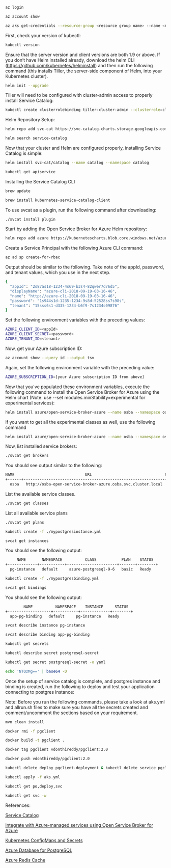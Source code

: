 
```sh
az login
```
```sh
az account show
```
```sh
az aks get-credentials --resource-group <resource group name> --name <AKS cluster name>
```
First, check your version of kubectl:
```sh
kubectl version
```
Ensure that the server version and client versions are both 1.9 or above.
If you don’t have Helm installed already, download the helm CLI (https://github.com/kubernetes/helminstall) and then run the following command (this installs Tiller, the server-side component of Helm, into your Kubernetes cluster).
```sh
helm init --upgrade
```
Tiller will need to be configured with cluster-admin access to properly install Service Catalog:
```sh
kubectl create clusterrolebinding tiller-cluster-admin --clusterrole=cluster-admin --serviceaccount=kube-system:default
```
Helm Repository Setup:
```sh
helm repo add svc-cat https://svc-catalog-charts.storage.googleapis.com
```
```sh
helm search service-catalog
```
Now that your cluster and Helm are configured properly, installing Service Catalog is simple:
```sh
helm install svc-cat/catalog --name catalog --namespace catalog
```
```sh
kubectl get apiservice
```

Installing the Service Catalog CLI
```sh
brew update
```
```sh
brew install kubernetes-service-catalog-client
```

To use svcat as a plugin, run the following command after downloading:
```sh
./svcat install plugin
```

Start by adding the Open Service Broker for Azure Helm repository:
```sh
helm repo add azure https://kubernetescharts.blob.core.windows.net/azure
```

Create a Service Principal with the following Azure CLI command:
```sh
az ad sp create-for-rbac
```

Output should be similar to the following. Take note of the appId, password, and tenant values, which you use in the next step.
```sh
{
  "appId": "2s87as18-1234-4s69-b3s4-82qwer7d76d5",
  "displayName": "azure-cli-2018-09-19-03-16-46",
  "name": "http://azure-cli-2018-09-19-03-16-46",
  "password": "1s944s1d-1235-1234-9s8d-52528ss7s98s",
  "tenant": "15sss6s1-d335-1234-b6f9-7s1234s09876"
}
```

Set the following environment variables with the preceding values:
```sh
AZURE_CLIENT_ID=<appId>
AZURE_CLIENT_SECRET=<password>
AZURE_TENANT_ID=<tenant>
```

Now, get your Azure subscription ID:
```sh
az account show --query id --output tsv
```

Again, set the following environment variable with the preceding value:
```sh
AZURE_SUBSCRIPTION_ID=[your Azure subscription ID from above]
```

Now that you've populated these environment variables, execute the following command to install the Open Service Broker for Azure using the Helm chart (Note: use --set modules.minStability=experimental for experimental services):
```sh
helm install azure/open-service-broker-azure --name osba --namespace osba --set azure.subscriptionId=$AZURE_SUBSCRIPTION_ID --set azure.tenantId=$AZURE_TENANT_ID --set azure.clientId=$AZURE_CLIENT_ID --set azure.clientSecret=$AZURE_CLIENT_SECRET
```

If you want to get all the experimental classes as well, use the following command
```sh
helm install azure/open-service-broker-azure --name osba --namespace osba --set azure.subscriptionId=$AZURE_SUBSCRIPTION_ID --set azure.tenantId=$AZURE_TENANT_ID --set azure.clientId=$AZURE_CLIENT_ID --set azure.clientSecret=$AZURE_CLIENT_SECRET --set modules.minStability=experimental
```

Now, list installed service brokers:
```sh
./svcat get brokers
```

You should see output similar to the following:
```sh
NAME                               URL                                STATUS
+------+--------------------------------------------------------------+--------+
  osba   http://osba-open-service-broker-azure.osba.svc.cluster.local   Ready
```

List the available service classes.
```sh
./svcat get classes
```

List all available service plans
```sh
./svcat get plans
```

```sh
kubectl create -f ./mypostgresinstance.yml
```

```sh
svcat get instances
```
You should see the following output:
```sh
     NAME       NAMESPACE          CLASS           PLAN    STATUS
+-------------+-----------+----------------------+-------+--------+
  pg-instance   default     azure-postgresql-9-6   basic   Ready
```

```sh
kubectl create -f ./mypostgresbinding.yml
```

```sh
svcat get bindings
```
You should see the following output:
```sh
        NAME          NAMESPACE    INSTANCE     STATUS
+-------------------+-----------+-------------+--------+
  app-pg-binding   default     pg-instance   Ready
```

```sh
svcat describe instance pg-instance
```

```sh
svcat describe binding app-pg-binding
```

```sh
kubectl get secrets
```

```sh
kubectl describe secret postgresql-secret
```

```sh
kubectl get secret postgresql-secret -o yaml
```

```sh
echo 'NTQzMg==' | base64 -D
```
Once the setup of service catalog is complete, and postgres instance and binding is created, run the following to deploy and test your application connecting to postgres instance:

Note: Before you run the following commands, please take a look at aks.yml and allrun.sh files to make sure you have all the secrets created and comment/uncomment the sections based on your requirement.

```sh
mvn clean install
```

```sh
docker rmi -f pgclient
```
```sh
docker build -t pgclient .
```
```sh
docker tag pgclient vdonthireddy/pgclient:2.0
```
```sh
docker push vdonthireddy/pgclient:2.0
```

```sh
kubectl delete deploy pgclient-deployment & kubectl delete service pgclient-service
```
```sh
kubectl apply -f aks.yml
```

```sh
kubectl get po,deploy,svc
```
```sh
kubectl get svc -w
```

References:

[Service Catalog](https://kubernetes.io/docs/concepts/extend-kubernetes/service-catalog/)

[Integrate with Azure-managed services using Open Service Broker for Azure](https://docs.microsoft.com/en-us/azure/aks/integrate-azure)

[Kubernetes ConfigMaps and Secrets](https://medium.com/google-cloud/kubernetes-configmaps-and-secrets-68d061f7ab5b)

[Azure Database for PostgreSQL](https://github.com/Azure/open-service-broker-azure/blob/master/docs/modules/postgresql.md)

[Azure Redis Cache](https://github.com/Azure/open-service-broker-azure/blob/master/docs/modules/rediscache.md)
